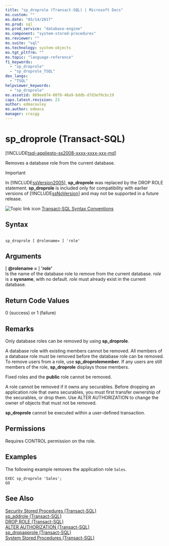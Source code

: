 ```yaml
---
title: "sp_droprole (Transact-SQL) | Microsoft Docs"
ms.custom: ""
ms.date: "03/14/2017"
ms.prod: sql
ms.prod_service: "database-engine"
ms.component: "system-stored-procedures"
ms.reviewer: ""
ms.suite: "sql"
ms.technology: system-objects
ms.tgt_pltfrm: ""
ms.topic: "language-reference"
f1_keywords: 
  - "sp_droprole"
  - "sp_droprole_TSQL"
dev_langs: 
  - "TSQL"
helpviewer_keywords: 
  - "sp_droprole"
ms.assetid: 889ee074-00f8-40a9-bddb-d7d3ef0cbc19
caps.latest.revision: 23
author: edmacauley
ms.author: edmaca
manager: craigg
---
```

# sp_droprole (Transact-SQL)
[!INCLUDE[tsql-appliesto-ss2008-xxxx-xxxx-xxx-md](../../includes/tsql-appliesto-ss2008-xxxx-xxxx-xxx-md.md)]

  Removes a database role from the current database.  
  
> [!IMPORTANT]  
>  In [!INCLUDE[ssVersion2005](../../includes/ssversion2005-md.md)], **sp_droprole** was replaced by the DROP ROLE statement. **sp_droprole** is included only for compatibility with earlier versions of [!INCLUDE[ssNoVersion](../../includes/ssnoversion-md.md)] and may not be supported in a future release.  
  
 ![Topic link icon](../../database-engine/configure-windows/media/topic-link.gif "Topic link icon") [Transact-SQL Syntax Conventions](../../t-sql/language-elements/transact-sql-syntax-conventions-transact-sql.md)  
  
## Syntax  
  
```  
  
sp_droprole [ @rolename= ] 'role'  
```  
  
## Arguments  
 [ **@rolename =** ] **'***role***'**  
 Is the name of the database role to remove from the current database. *role* is a **sysname**, with no default. *role* must already exist in the current database.  
  
## Return Code Values  
 0 (success) or 1 (failure)  
  
## Remarks  
 Only database roles can be removed by using **sp_droprole**.  
  
 A database role with existing members cannot be removed. All members of a database role must be removed before the database role can be removed. To remove users from a role, use **sp_droprolemember**. If any users are still members of the role, **sp_droprole** displays those members.  
  
 Fixed roles and the **public** role cannot be removed.  
  
 A role cannot be removed if it owns any securables. Before dropping an application role that owns securables, you must first transfer ownership of the securables, or drop them. Use ALTER AUTHORIZATION to change the owner of objects that must not be removed.  
  
 **sp_droprole** cannot be executed within a user-defined transaction.  
  
## Permissions  
 Requires CONTROL permission on the role.  
  
## Examples  
 The following example removes the application role `Sales`.  
  
```  
EXEC sp_droprole 'Sales';  
GO  
```  
  
## See Also  
 [Security Stored Procedures &#40;Transact-SQL&#41;](../../relational-databases/system-stored-procedures/security-stored-procedures-transact-sql.md)   
 [sp_addrole &#40;Transact-SQL&#41;](../../relational-databases/system-stored-procedures/sp-addrole-transact-sql.md)   
 [DROP ROLE &#40;Transact-SQL&#41;](../../t-sql/statements/drop-role-transact-sql.md)   
 [ALTER AUTHORIZATION &#40;Transact-SQL&#41;](../../t-sql/statements/alter-authorization-transact-sql.md)   
 [sp_dropapprole &#40;Transact-SQL&#41;](../../relational-databases/system-stored-procedures/sp-dropapprole-transact-sql.md)   
 [System Stored Procedures &#40;Transact-SQL&#41;](../../relational-databases/system-stored-procedures/system-stored-procedures-transact-sql.md)  
  
  
